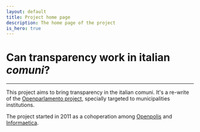 ```yaml
---
layout: default
title: Project home page
description: The home page of the project
is_hero: true
---
```


Can transparency work in italian _comuni_?
==========================================

*****
This project aims to bring transparency in the italian comuni. It's a re-write of the <a href="http://www.openpolis.it/progetti/openparlamento">Openparlamento project</a>, specially targeted to municipalities institutions.

The project started in 2011 as a cohoperation among <a href="http://www.openpolis.it">Openpolis</a> and <a href="http://www.informaetica.it">Informaetica</a>.
    

    
